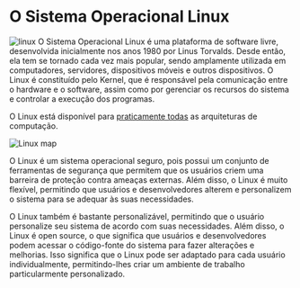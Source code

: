 # O Sistema Operacional Linux

![linux](https://upload.wikimedia.org/wikipedia/commons/thumb/3/35/Tux.svg/1024px-Tux.svg.png)
O Sistema Operacional Linux é uma plataforma de software livre, desenvolvida inicialmente nos anos 1980 por Linus Torvalds. Desde então, ela tem se tornado cada vez mais popular, sendo amplamente utilizada em computadores, servidores, dispositivos móveis e outros dispositivos. O Linux é constituído  pelo Kernel, que é responsável pela comunicação entre o hardware e o software, assim como por gerenciar os recursos do sistema e controlar a execução dos programas.

O Linux está disponível para [praticamente todas](https://en.wikipedia.org/wiki/List_of_Linux-supported_computer_architectures) as arquiteturas de computação.

![Linux map](https://web.archive.org/web/20100211130125im_/http://www.makelinux.net/system/GNU_Linux_OS_internals.png)

O Linux é um sistema operacional seguro, pois possui um conjunto de ferramentas de segurança que permitem que os usuários criem uma barreira de proteção contra ameaças externas. Além disso, o Linux é muito flexível, permitindo que usuários e desenvolvedores alterem e personalizem o sistema para se adequar às suas necessidades.

O Linux também é bastante personalizável, permitindo que o usuário personalize seu sistema de acordo com suas necessidades. Além disso, o Linux é open source, o que significa que usuários e desenvolvedores podem acessar o código-fonte do sistema para fazer alterações e melhorias. Isso significa que o Linux pode ser adaptado para cada usuário individualmente, permitindo-lhes criar um ambiente de trabalho particularmente personalizado.
